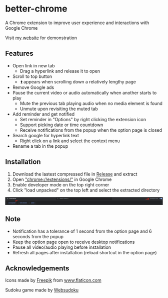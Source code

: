 # better-chrome

A Chrome extension to improve user experience and interactions with Google Chrome

Visit [my website](https://bgdanny.github.io/extension) for demonstration

## Features

- Open link in new tab
  - Drag a hyperlink and release it to open
- Scroll to top button
  - ⏫ appears when scrolling down a relatively lengthy page
- Remove Google ads
- Pause the current video or audio automatically when another starts to play
  - Mute the previous tab playing audio when no media element is found
  - Unmute upon revisiting the muted tab
- Add reminder and get notified
  - Set reminder in "Options" by right clicking the extension icon
  - Support picking date or time countdown
  - Receive notifications from the popup when the option page is closed
- Search google for hyperlink text
  - Right click on a link and select the context menu
- Rename a tab in the popup

## Installation

1. Download the lastest compressed file in [Release](https://github.com/BGDanny/better-chrome/releases) and extract
2. Open ["chrome://extensions/"](chrome://extensions/) in Google Chrome
3. Enable developer mode on the top right corner
4. Click "load unpacked" on the top left and select the extracted directory

![installation](images/readme1.png)

## Note

- Notification has a tolerance of 1 second from the option page and 6 seconds from the popup 
- Keep the option page open to receive desktop notifications
- Pause all video/audio playing before installation
- Refresh all pages after installation (reload shortcut in the option page)

## Acknowledgements

<div>Icons made by <a href="https://www.freepik.com" title="Freepik">Freepik</a> from <a href="https://www.flaticon.com/" title="Flaticon">www.flaticon.com</a></div>

Sudoku game made by [Websudoku](https://www.websudoku.com/)
